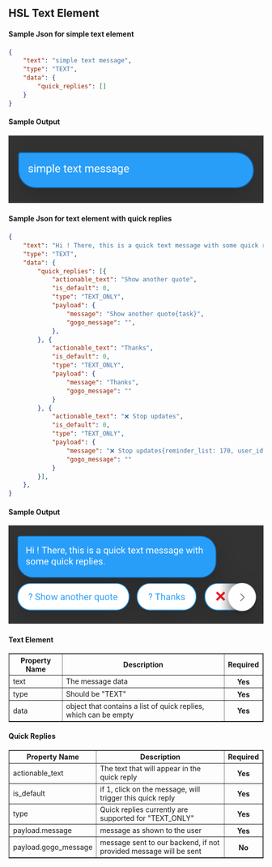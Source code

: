 ## HSL Text Element

#### Sample Json for simple text element
```json
{
	"text": "simple text message",
	"type": "TEXT",
	"data": {
		"quick_replies": []
	}
}
```
#### Sample Output
![hsl_simple_text](hsl_simple_text.png)


#### Sample Json for text element with quick replies
```json
{
	"text": "Hi ! There, this is a quick text message with some quick replies.",
	"type": "TEXT",
	"data": {
		"quick_replies": [{
			"actionable_text": "Show another quote",
			"is_default": 0,
			"type": "TEXT_ONLY",
			"payload": {
				"message": "Show another quote{task}",
				"gogo_message": "",
			},
		}, {
			"actionable_text": "Thanks",
			"is_default": 0,
			"type": "TEXT_ONLY",
			"payload": {
				"message": "Thanks",
				"gogo_message": ""
			}
		}, {
			"actionable_text": "❌ Stop updates",
			"is_default": 0,
			"type": "TEXT_ONLY",
			"payload": {
				"message": "❌ Stop updates{reminder_list: 170, user_id: 202308, task_name: Motivational Quote, offset: 0, api_name: exotel }{task}",
				"gogo_message": ""
			}
		}],
	},
}
```

#### Sample Output
![hsl_sample_text](hsl_sample_text.png)


#### Text Element
<table border="1" class="docutils">
   <thead>
      <tr>
         <th>Property Name</th>
         <th>Description</th>
         <th>Required</th>
      </tr>
   </thead>
   <tbody>
      <tr>
         <td>text</td>
         <td>The message data</td>
         <th>Yes</th>
      </tr>
      <tr>
         <td>type</td>
         <td>Should be "TEXT"</td>
         <th>Yes</th>
      </tr>
      <tr>
         <td>data</td>
         <td>object that contains a list of quick replies, which can be empty</td>
         <th>Yes</th>
      </tr>
   </tbody>
</table>

#### Quick Replies 
<table border="1" class="docutils">
   <thead>
      <tr>
         <th>Property Name</th>
         <th>Description</th>
         <th>Required</th>
      </tr>
   </thead>
   <tbody>
      <tr>
         <td>actionable_text</td>
         <td>The text that will appear in the quick reply</td>
         <th>Yes</th>
      </tr>
      <tr>
         <td>is_default</td>
         <td>if 1, click on the message, will trigger this quick reply</td>
         <th>Yes</th>
      </tr>
      <tr>
         <td>type</td>
         <td>Quick replies currently are supported for "TEXT_ONLY"</td>
         <th>Yes</th>
      </tr>
      <tr>
         <td>payload.message</td>
         <td>message as shown to the user</td>
         <th>Yes</th>
      </tr>
      <tr>
         <td>payload.gogo_message</td>
         <td>message sent to our backend, if not provided message will be sent</td>
         <th>No</th>
      </tr>
   </tbody>
</table>



